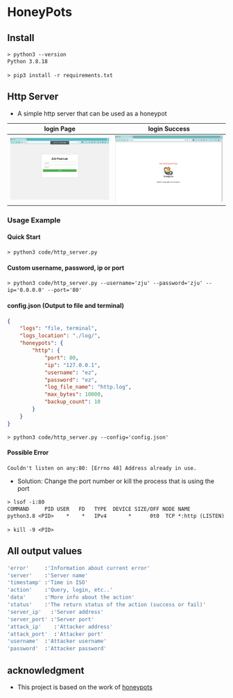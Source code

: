 
# HoneyPots

## Install

```
> python3 --version
Python 3.8.18

> pip3 install -r requirements.txt
```

## Http Server

- A simple http server that can be used as a honeypot

| login Page | login Success |
| :--------: | :-----------: |
| ![login](./pic/login.png) | ![login_success](./pic/loginsuccess.png) |

### Usage Example 

#### Quick Start

```
> python3 code/http_server.py
```

#### Custom username, password, ip or port

```
> python3 code/http_server.py --username='zju' --password='zju' --ip='0.0.0.0' --port='80'
```

#### config.json (Output to file and terminal)

```json
{
    "logs": "file, terminal",
    "logs_location": "./log/",
    "honeypots": {
        "http": {
            "port": 80,
            "ip": "127.0.0.1",
            "username": "ez",
            "password": "ez",
            "log_file_name": "http.log",
            "max_bytes": 10000,
            "backup_count": 10
        }
    }
}
```

```
> python3 code/http_server.py --config='config.json'
```

#### Possible Error

```
Couldn't listen on any:80: [Errno 48] Address already in use.
```

- Solution: Change the port number or kill the process that is using the port

```
> lsof -i:80
COMMAND     PID USER   FD   TYPE  DEVICE SIZE/OFF NODE NAME
python3.8 <PID>    *    *   IPv4       *      0t0  TCP *:http (LISTEN)

> kill -9 <PID>
```

## All output values

```sh
'error'     :'Information about current error' 
'server'    :'Server name'
'timestamp' :'Time in ISO'
'action'    :'Query, login, etc..'
'data'      :'More info about the action'
'status'    :'The return status of the action (success or fail)'
'server_ip'   :'Server address'
'server_port' :'Server port'
'attack_ip'    :'Attacker address'
'attack_port'  :'Attacker port'
'username'  :'Attacker username'
'password'  :'Attacker password'
```

## acknowledgment

- This project is based on the work of [honeypots](https://github.com/qeeqbox/honeypots)




